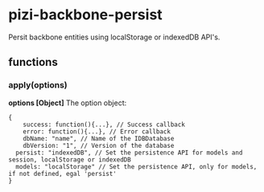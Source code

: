 # pizi-backbone-persist

Persit backbone entities using localStorage or indexedDB API's.

## functions

### apply(options)

**options [Object]** The option object:

	{
		success: function(){...}, // Success callback
		error: function(){...}, // Error callback
		dbName: "name", // Name of the IDBDatabase
		dbVersion: "1", // Version of the database
	  persist: "indexedDB", // Set the persistence API for models and session, localStorage or indexedDB
	  models: "localStorage" // Set the persistence API, only for models, if not defined, egal 'persist'
	} 
